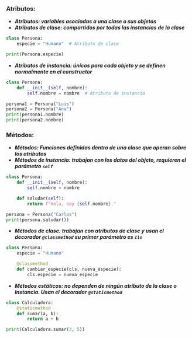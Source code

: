 ### Atributos:

- ***Atributos: variables asociadas a una clase o sus objetos***
- ***Atributos de clase: compartidos por todas las instancias de la clase***

```python
class Persona:
    especie = "Humano"  # Atributo de clase

print(Persona.especie)
```

- ***Atributos de instancia: únicos para cada objeto y se definen normalmente en el constructor***

```python
class Persona:
    def __init__(self, nombre):
        self.nombre = nombre  # Atributo de instancia

persona1 = Persona("Luis")
persona2 = Persona("Ana")
print(persona1.nombre)
print(persona2.nombre)
```

### Métodos:

- ***Métodos: Funciones definidas dentro de una clase que operan sobre los atributos***
- ***Métodos de instancia: trabajan con los datos del objeto, requieren el parámetro `self`***

```python
class Persona:
    def __init__(self, nombre):
        self.nombre = nombre

    def saludar(self):
        return f"Hola, soy {self.nombre}."

persona = Persona("Carlos")
print(persona.saludar())
```

- ***Métodos de clase: trabajan con atributos de clase y usan el decorador `@classmethod` su primer parámetro es `cls`***

```python
class Persona:
    especie = "Humano"

    @classmethod
    def cambiar_especie(cls, nueva_especie):
        cls.especie = nueva_especie
```

- ***Métodos estáticos: no dependen de ningún atributo de la clase o instancia. Usan el decorador `@staticmethod`***

```python
class Calculadora:
    @staticmethod
    def sumar(a, b):
        return a + b

print(Calculadora.sumar(3, 5))
```